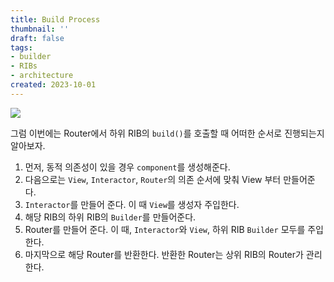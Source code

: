 ```yaml
---
title: Build Process
thumbnail: ''
draft: false
tags:
- builder
- RIBs
- architecture
created: 2023-10-01
---
```


![](TechTalks_16_RIBS_5.png)

그럼 이번에는 Router에서 하위 RIB의 `build()`를 호출할 때 어떠한 순서로 진행되는지 알아보자.

1. 먼저, 동적 의존성이 있을 경우 `component`를 생성해준다.
1. 다음으로는 `View`, `Interactor`, `Router`의 의존 순서에 맞춰 View 부터 만들어준다.
1. `Interactor`를 만들어 준다. 이 때 `View`를 생성자 주입한다.
1. 해당 RIB의 하위 RIB의 `Builder`를 만들어준다.
1. Router를 만들어 준다. 이 때, `Interactor`와 `View`, 하위 RIB `Builder` 모두를 주입한다.
1. 마지막으로 해당 Router를 반환한다. 반환한 Router는 상위 RIB의 Router가 관리한다.
